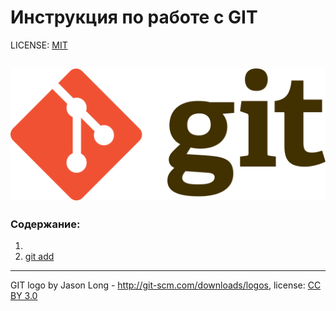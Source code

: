 # Инструкция по работе с GIT

LICENSE: [MIT](./license.md)

![](./assets/git-logo.png)
---

### Содержание:
1.
2. [git add](./add.md)


---


GIT logo by Jason Long - http://git-scm.com/downloads/logos,
license: [CC BY 3.0](https://creativecommons.org/licenses/by/3.0/)
